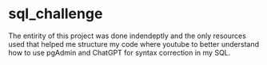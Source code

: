 # sql_challenge

The entirity of this project was done indendeptly and the only resources used that helped me structure my code where youtube to better understand how to use pgAdmin and ChatGPT for syntax correction in my SQL.
